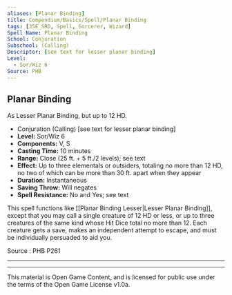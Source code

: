 ```yaml
---
aliases: [Planar Binding]
title: Compendium/Basics/Spell/Planar Binding
tags: [35E_SRD, Spell, Sorcerer, Wizard]
Spell Name: Planar Binding
School: Conjuration
Subschool: (Calling)
Descriptor: [see text for lesser planar binding]
Level:
  - Sor/Wiz 6
Source: PHB
---
```



## Planar Binding

As Lesser Planar Binding, but up to 12 HD.

*   Conjuration (Calling) [see text for lesser planar binding]
*   **Level:** Sor/Wiz 6
*   **Components:** V, S
*   **Casting Time:** 10 minutes
*   **Range:** Close (25 ft. + 5 ft./2 levels); see text
*   **Effect:** Up to three elementals or outsiders, totaling no more than 12 HD, no two of which can be more than 30 ft. apart when they appear
*   **Duration:** Instantaneous
*   **Saving Throw:** Will negates
*   **Spell Resistance:** No and Yes; see text

This spell functions like [[Planar Binding Lesser|Lesser Planar Binding]], except that you may call a single creature of 12 HD or less, or up to three creatures of the same kind whose Hit Dice total no more than 12. Each creature gets a save, makes an independent attempt to escape, and must be individually persuaded to aid you.

Source : PHB P261

---

---

This material is Open Game Content, and is licensed for public use under
the terms of the Open Game License v1.0a.
